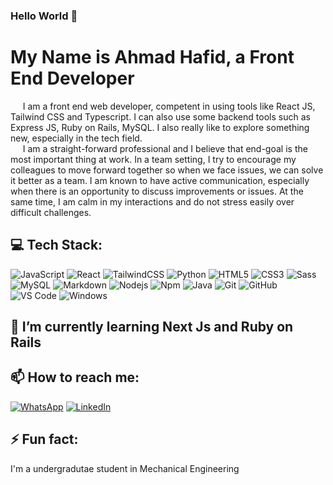 ### Hello World 👋 <br>
# My Name is Ahmad Hafid, a Front End Developer
&nbsp;&nbsp;&nbsp;&nbsp; I am a front end web developer, competent in using tools like React JS, Tailwind CSS and Typescript. I can also use some backend tools such as Express JS, Ruby on Rails, MySQL. I also really like to explore something new, especially in the tech field.<br>
&nbsp;&nbsp;&nbsp;&nbsp; I am a straight-forward professional and I believe that end-goal is the most important thing at work. In a team setting, I try to encourage my colleagues to move forward together so when we face issues, we can solve it better as a team. I am known to have active communication, especially when there is an opportunity to discuss improvements or issues. At the same time, I am calm in my interactions and do not stress easily over difficult challenges.

<!--
**ocinz/ocinz** is a ✨ _special_ ✨ repository because its `README.md` (this file) appears on your GitHub profile.

Here are some ideas to get you started:

- 🔭 I’m currently working on ...
- 🌱 I’m currently learning ...
- 👯 I’m looking to collaborate on ...
- 🤔 I’m looking for help with ...
- 💬 Ask me about ...
- 📫 How to reach me: ...
- 😄 Pronouns: ...
- ⚡ Fun fact: ...
-->

## 💻 Tech Stack: <br>
![JavaScript](https://img.shields.io/badge/-JavaScript-%23F7DF1C?style=flat-square&logo=javascript&logoColor=000000&labelColor=%23F7DF1C&color=%23FFCE5A)
![React](https://img.shields.io/badge/-React-61DAFB?style=flat-square&logo=react&logoColor=ffffff)
![TailwindCSS](https://img.shields.io/badge/tailwindcss-%2338B2AC.svg?style=flat-square&logo=tailwind-css&logoColor=white)
![Python](http://img.shields.io/badge/-Python-3776AB?style=flat-square&logo=python&logoColor=ffffff)
![HTML5](https://img.shields.io/badge/-HTML5-%23E44D27?style=flat-square&logo=html5&logoColor=ffffff)
![CSS3](https://img.shields.io/badge/-CSS3-%231572B6?style=flat-square&logo=css3)
![Sass](https://img.shields.io/badge/-Sass-%23CC6699?style=flat-square&logo=sass&logoColor=ffffff)
![MySQL](https://img.shields.io/badge/mysql-%2300f.svg?style=flat-square&logo=mysql&logoColor=white)
![Markdown](https://img.shields.io/badge/-Markdown-000000?style=flat-square&logo=markdown)
![Nodejs](https://img.shields.io/badge/-Nodejs-339933?style=flat-square&logo=Node.js&logoColor=ffffff)
![Npm](https://img.shields.io/badge/-npm-CB3837?style=flat-square&logo=npm)
![Java](http://img.shields.io/badge/-Java-5B4638?style=flat-square&logo=java&logoColor=ffffff)
![Git](https://img.shields.io/badge/-Git-%23F05032?style=flat-square&logo=git&logoColor=%23ffffff)
![GitHub](https://img.shields.io/badge/-GitHub-181717?style=flat-square&logo=github)
![VS Code](http://img.shields.io/badge/-VS%20Code-007ACC?style=flat-square&logo=visual-studio-code&logoColor=ffffff)
![Windows](http://img.shields.io/badge/-Windows-0078D6?style=flat-square&logo=windows&logoColor=ffffff)


## 🌱 I’m currently learning Next Js and Ruby on Rails
## 📫 How to reach me: <br>
[![WhatsApp](https://img.shields.io/badge/WhatsApp-25D366?style=flat-square&logo=whatsapp&logoColor=white)](https://wa.me/6285163027335) [![LinkedIn](https://img.shields.io/badge/LinkedIn-%230077B5.svg?style=flat-square&logo=linkedin&logoColor=white)](https://www.linkedin.com/in/ahmad-hafid-8261b9204/)

## ⚡ Fun fact:
I'm a undergradutae student in Mechanical Engineering
   
